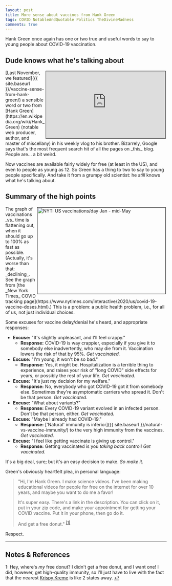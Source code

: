 ```yaml
---
layout: post
title: More sense about vaccines from Hank Green
tags: COVID NotableAndQuotable Politics TheDivineMadness
comments: true
---
```


Hank Green once again has one or two true and useful words to say to young people about COVID-19
vaccination.  


## Dude knows what he's talking about  

<iframe width="373" height="210" src="https://www.youtube.com/embed/H0Y7sUfLFEA" allow="accelerometer; encrypted-media; gyroscope; picture-in-picture" allowfullscreen style="float: right; margin: 3px 3px 3px 3px; border: 1px solid #000000;"></iframe>
[Last November, we featured]({{ site.baseurl }}/vaccine-sense-from-hank-green/) a sensible
word or two from [Hank Green](https://en.wikipedia.org/wiki/Hank_Green) (notable web
producer, author, and master of miscellany) in his weekly vlog to his brother.  Bizarrely,
Google says that's the most frequent search hit of all the pages on _this_ blog.  People are&hellip;
a bit weird.  

Now vaccines are available fairly widely for free (at least in the US), and even to people
as young as 12.  So Green has a thing to two to say to young people specifically.  And take
it from a grumpy old scientist: he _still_ knows what he's talking about.  


## Summary of the high points  

<img src="{{ site.baseurl }}/images/2021-05-12-more-vaccine-sense-from-hank-green-nyt.jpg" width="400" height="270" alt="NYT: US vaccinations/day Jan - mid-May" title="NYT: US vaccinations/day Jan - mid-May" style="float: right; margin: 3px 3px 3px 3px; border: 1px solid #000000;"/>
The graph of vaccinations _vs_ time is flattening out, when it should go up to 100% as fast as possible.  (Actually, it's worse than that: _declining_.  See the graph from [the _New York Times_ COVID tracking page](https://www.nytimes.com/interactive/2020/us/covid-19-vaccine-doses.html).)  This is a problem: a public health problem, i.e., for all of us, not just individual choices.  

Some excuses for vaccine delay/denial he's heard, and appropriate responses:  
- __Excuse:__ "It's slightly unpleasant, and I'll feel crappy."  
  - __Response:__ COVID-19 is way crappier, especially if you give it to somebody else
	inadvertently, who may die from it. Vaccination lowers the risk of that by 95%.  _Get vaccinated._  
- __Excuse:__ "I'm young, it won't be so bad."  
  - __Response:__ Yes, it might be.  Hospitalization is a terrible thing to experience,
	and raises your risk of "long COVID" side effects for years, or possibly the rest of
	your life.  _Get vaccinated._  
- __Excuse:__ "It's just my decision for my welfare."  
  - __Response:__ No, everybody who got COVID-19 got it from somebody else.  Sometimes
	they're asymptomatic carriers who spread it.  Don't be that person.  _Get vaccinated._  
- __Excuse:__ "What about variants?"  
  - __Response:__ Every COVID-19 variant evolved in an infected person.  Don't be that
	person, either.  _Get vaccinated._  
- __Excuse:__ "Maybe I already had COVID-19."  
  - __Response:__
	['Natural' immunity is inferior]({{ site.baseurl }}/natural-vs-vaccine-immunity/) to
	the very high immunity from the vaccines.  _Get vaccinated._  
- __Excuse:__ "I feel like getting vaccinate is giving up control."  
  - __Response:__ Getting vaccinated is you _taking back_ control!  _Get vaccinated._  

It's a big deal, sure; but it's an easy decision to make.  _So make it._  

Green's obviously heartfelt plea, in personal language:  
> "Hi, I'm Hank Green.  I make science videos.  I've been making educational videos for
> people for free on the internet for over 10 years, and maybe you want to do me a favor!  
>   
> It's super easy.  There's a link in the description.  You can click on it, put in your
> zip code, and make your appointment for getting your COVID vaccine.  Put it in your
> phone, then go do it.
>  
> And get a free donut." <sup id="fn1a">[[1]](#fn1)</sup>  

Respect.  

---

## Notes &amp; References  

<!--
<sup id="fn1a">[[1]](#fn1)</sup>
<a id="fn1">1</a>: [↩](#fn1a)  
-->

<a id="fn1">1</a>: Hey, where's _my_ free donut?  I didn't get a free donut, and I want one!  I did, however, get high-quality immunity, so I'll just have to live with the fact that the nearest [Krispy Kreme](https://www.cnbc.com/2021/03/31/free-with-covid-vaccine-krispy-kreme-marijuana-beer-and-more.html) is like 2 states away. [↩](#fn1a)  

